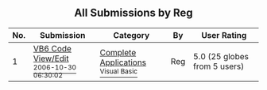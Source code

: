 ﻿<div align="center">

## All Submissions by Reg

</div>

No.  | Submission | Category | By   | User Rating
---- | ---------- | -------- | ---- | -----------
1 | [VB6 Code View/Edit<br /><sup>2006-10-30 06:30:02</sup>](https://github.com/Planet-Source-Code/reg-vb6-code-view-edit__1-66921) | [Complete Applications<br /><sup>Visual Basic</sup>](../ByCategory/complete-applications__1-27.md) | Reg | 5.0 (25 globes from 5 users)
